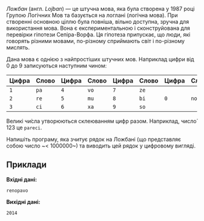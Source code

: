 *Ложбан* (англ. *Lojban*) — це штучна мова, яка була створена&nbsp;у&nbsp;1987&nbsp;році Групою Логічних Мов та&nbsp;базується на&nbsp;логлані (логічна мова). При створенні основною ціллю була повніша, вільно доступна, зручна для використання мова. Вона є&nbsp;експериментальною і&nbsp;сконструйована для перевірки гіпотези Сепіра-Ворфа. Ця гіпотеза припускає, що&nbsp;люди, які говорять різними мовами, по-різному сприймають світ і&nbsp;по-різному мислять.

Дана мова є однією з&nbsp;найпростіших штучних мов. Наприклад цифри від 0 до&nbsp;9 записуються наступним чином:

| Цифра | Слово | Цифра | Слово | Цифра | Слово | Цифра | Слово |
| :---- | :---- | :---- | :---- | :---- | :---- | :---- | :---- |
| `1`   | `pa`  | `4`   | `vo`  | `7`   | `ze`  |       |       |
| `2`   | `re`  | `5`   | `mu`  | `8`   | `bi`  | `0`   | `no`  |
| `3`   | `ci`  | `6`   | `xa`  | `9`   | `so`  |       |       |

Великі чи́сла утворюються склеюванням цифр разом. Наприклад, число́ 123 це `pareci`.

Напишіть програму, яка зчитує рядок на&nbsp;Ложбані (що&nbsp;представляє собою число ~< 1000000~) та&nbsp;виводить цей рядок&nbsp;у&nbsp;цифровому вигляді.

## Приклади

**Вхідні дані:**
```
renopavo
```

**Вихідні дані:**
```
2014
```
